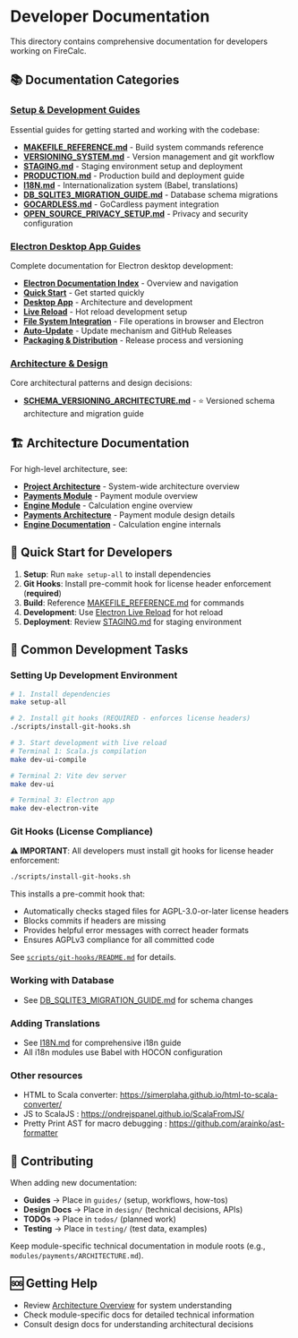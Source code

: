 <!--
SPDX-License-Identifier: AGPL-3.0-or-later
Copyright (C) 2025 Association Française du Poêle Maçonné Artisanal
-->

# Developer Documentation

This directory contains comprehensive documentation for developers working on FireCalc.

## 📚 Documentation Categories

### [Setup & Development Guides](guides/)

Essential guides for getting started and working with the codebase:

- **[MAKEFILE_REFERENCE.md](guides/MAKEFILE_REFERENCE.md)** - Build system commands reference
- **[VERSIONING_SYSTEM.md](guides/VERSIONING_SYSTEM.md)** - Version management and git workflow
- **[STAGING.md](guides/STAGING.md)** - Staging environment setup and deployment
- **[PRODUCTION.md](guides/PRODUCTION.md)** - Production build and deployment guide
- **[I18N.md](guides/I18N.md)** - Internationalization system (Babel, translations)
- **[DB_SQLITE3_MIGRATION_GUIDE.md](guides/DB_SQLITE3_MIGRATION_GUIDE.md)** - Database schema migrations
- **[GOCARDLESS.md](guides/GOCARDLESS.md)** - GoCardless payment integration
- **[OPEN_SOURCE_PRIVACY_SETUP.md](guides/OPEN_SOURCE_PRIVACY_SETUP.md)** - Privacy and security configuration

### [Electron Desktop App Guides](guides/electron/)

Complete documentation for Electron desktop development:

- **[Electron Documentation Index](guides/electron/README.md)** - Overview and navigation
- **[Quick Start](guides/electron/QUICKSTART.md)** - Get started quickly
- **[Desktop App](guides/electron/DESKTOP_APP.md)** - Architecture and development
- **[Live Reload](guides/electron/LIVE_RELOAD.md)** - Hot reload development setup
- **[File System Integration](guides/electron/FILE_SYSTEM_INTEGRATION.md)** - File operations in browser and Electron
- **[Auto-Update](guides/electron/AUTO_UPDATE.md)** - Update mechanism and GitHub Releases
- **[Packaging & Distribution](guides/electron/PACKAGING_AND_DISTRIBUTION.md)** - Release process and versioning

### [Architecture & Design](design/)

Core architectural patterns and design decisions:

- **[SCHEMA_VERSIONING_ARCHITECTURE.md](SCHEMA_VERSIONING_ARCHITECTURE.md)** - ⭐ Versioned schema architecture and migration guide

## 🏗️ Architecture Documentation

For high-level architecture, see:
- **[Project Architecture](../../ARCHITECTURE.md)** - System-wide architecture overview
- **[Payments Module](../../modules/payments/README.md)** - Payment module overview
- **[Engine Module](../../modules/engine/README.md)** - Calculation engine overview
- **[Payments Architecture](../../modules/payments/ARCHITECTURE.md)** - Payment module design details
- **[Engine Documentation](../../modules/engine/ENGINE.md)** - Calculation engine internals

## 🚀 Quick Start for Developers

1. **Setup**: Run `make setup-all` to install dependencies
2. **Git Hooks**: Install pre-commit hook for license header enforcement (**required**)
3. **Build**: Reference [MAKEFILE_REFERENCE.md](guides/MAKEFILE_REFERENCE.md) for commands
4. **Development**: Use [Electron Live Reload](guides/electron/LIVE_RELOAD.md) for hot reload
5. **Deployment**: Review [STAGING.md](guides/STAGING.md) for staging environment

## 🔧 Common Development Tasks

### Setting Up Development Environment
```bash
# 1. Install dependencies
make setup-all

# 2. Install git hooks (REQUIRED - enforces license headers)
./scripts/install-git-hooks.sh

# 3. Start development with live reload
# Terminal 1: Scala.js compilation
make dev-ui-compile

# Terminal 2: Vite dev server
make dev-ui

# Terminal 3: Electron app
make dev-electron-vite
```

### Git Hooks (License Compliance)

**⚠️ IMPORTANT**: All developers must install git hooks for license header enforcement:

```bash
./scripts/install-git-hooks.sh
```

This installs a pre-commit hook that:
- Automatically checks staged files for AGPL-3.0-or-later license headers
- Blocks commits if headers are missing
- Provides helpful error messages with correct header formats
- Ensures AGPLv3 compliance for all committed code

See [`scripts/git-hooks/README.md`](../../scripts/git-hooks/README.md) for details.

### Working with Database
- See [DB_SQLITE3_MIGRATION_GUIDE.md](guides/DB_SQLITE3_MIGRATION_GUIDE.md) for schema changes

### Adding Translations
- See [I18N.md](guides/I18N.md) for comprehensive i18n guide
- All i18n modules use Babel with HOCON configuration

### Other resources

- HTML to Scala converter: https://simerplaha.github.io/html-to-scala-converter/
- JS to ScalaJS : https://ondrejspanel.github.io/ScalaFromJS/
- Pretty Print AST for macro debugging : https://github.com/arainko/ast-formatter

## 📝 Contributing

When adding new documentation:
- **Guides** → Place in `guides/` (setup, workflows, how-tos)
- **Design Docs** → Place in `design/` (technical decisions, APIs)
- **TODOs** → Place in `todos/` (planned work)
- **Testing** → Place in `testing/` (test data, examples)

Keep module-specific technical documentation in module roots (e.g., `modules/payments/ARCHITECTURE.md`).

## 🆘 Getting Help

- Review [Architecture Overview](../../ARCHITECTURE.md) for system understanding
- Check module-specific docs for detailed technical information
- Consult design docs for understanding architectural decisions